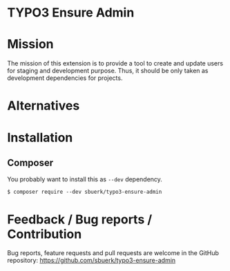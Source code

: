 TYPO3 Ensure Admin
==================

# Mission

The mission of this extension is to provide a tool to create and
update users for staging and development purpose. Thus, it should
be only taken as development dependencies for projects.

# Alternatives

# Installation

## Composer

You probably want to install this as `--dev` dependency.

```
$ composer require --dev sbuerk/typo3-ensure-admin
```

# Feedback / Bug reports / Contribution

Bug reports, feature requests and pull requests are welcome in the GitHub
repository: <https://github.com/sbuerk/typo3-ensure-admin>
